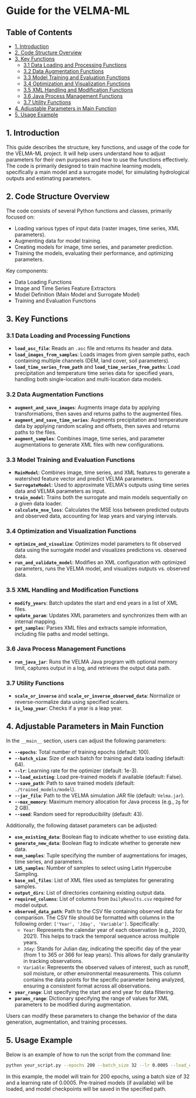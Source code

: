 # Guide for the VELMA-ML

## Table of Contents

- [1. Introduction](#1-introduction)
- [2. Code Structure Overview](#2-code-structure-overview)
- [3. Key Functions](#3-key-functions)
  - [3.1 Data Loading and Processing Functions](#31-data-loading-and-processing-functions)
  - [3.2 Data Augmentation Functions](#32-data-augmentation-functions)
  - [3.3 Model Training and Evaluation Functions](#33-model-training-and-evaluation-functions)
  - [3.4 Optimization and Visualization Functions](#34-optimization-and-visualization-functions)
  - [3.5 XML Handling and Modification Functions](#35-xml-handling-and-modification-functions)
  - [3.6 Java Process Management Functions](#36-java-process-management-functions)
  - [3.7 Utility Functions](#37-utility-functions)
- [4. Adjustable Parameters in Main Function](#4-adjustable-parameters-in-main-function)
- [5. Usage Example](#5-usage-example)

## 1. Introduction

This guide describes the structure, key functions, and usage of the code for the VELMA-ML project. It will help users understand how to adjust parameters for their own purposes and how to use the functions effectively. The code is primarily designed to train machine learning models, specifically a main model and a surrogate model, for simulating hydrological outputs and estimating parameters.

## 2. Code Structure Overview

The code consists of several Python functions and classes, primarily focused on:

- Loading various types of input data (raster images, time series, XML parameters).
- Augmenting data for model training.
- Creating models for image, time series, and parameter prediction.
- Training the models, evaluating their performance, and optimizing parameters.

Key components:

- Data Loading Functions
- Image and Time Series Feature Extractors
- Model Definition (Main Model and Surrogate Model)
- Training and Evaluation Functions

## 3. Key Functions

### 3.1 Data Loading and Processing Functions

- **`load_asc_file`**: Reads an `.asc` file and returns its header and data.
- **`load_images_from_samples`**: Loads images from given sample paths, each containing multiple channels (DEM, land cover, soil parameters).
- **`load_time_series_from_path`** and **`load_time_series_from_paths`**: Load precipitation and temperature time series data for specified years, handling both single-location and multi-location data models.

### 3.2 Data Augmentation Functions

- **`augment_and_save_images`**: Augments image data by applying transformations, then saves and returns paths to the augmented files.
- **`augment_and_save_time_series`**: Augments precipitation and temperature data by applying random scaling and offsets, then saves and returns paths to the files.
- **`augment_samples`**: Combines image, time series, and parameter augmentations to generate XML files with new configurations.

### 3.3 Model Training and Evaluation Functions

- **`MainModel`**: Combines image, time series, and XML features to generate a watershed feature vector and predict VELMA parameters.
- **`SurrogateModel`**: Used to approximate VELMA's outputs using time series data and VELMA parameters as input.
- **`train_model`**: Trains both the surrogate and main models sequentially on a given data loader.
- **`calculate_mse_loss`**: Calculates the MSE loss between predicted outputs and observed data, accounting for leap years and varying intervals.

### 3.4 Optimization and Visualization Functions

- **`optimize_and_visualize`**: Optimizes model parameters to fit observed data using the surrogate model and visualizes predictions vs. observed data.
- **`run_and_validate_model`**: Modifies an XML configuration with optimized parameters, runs the VELMA model, and visualizes outputs vs. observed data.

### 3.5 XML Handling and Modification Functions

- **`modify_years`**: Batch updates the start and end years in a list of XML files.
- **`update_param`**: Updates XML parameters and synchronizes them with an internal mapping.
- **`get_samples`**: Parses XML files and extracts sample information, including file paths and model settings.

### 3.6 Java Process Management Functions

- **`run_java_jar`**: Runs the VELMA Java program with optional memory limit, captures output in a log, and retrieves the output data path.

### 3.7 Utility Functions

- **`scale_or_inverse`** and **`scale_or_inverse_observed_data`**: Normalize or reverse-normalize data using specified scalers.
- **`is_leap_year`**: Checks if a year is a leap year.

## 4. Adjustable Parameters in Main Function

In the `__main__` section, users can adjust the following parameters:

- **`--epochs`**: Total number of training epochs (default: 100).
- **`--batch_size`**: Size of each batch for training and data loading (default: 64).
- **`--lr`**: Learning rate for the optimizer (default: 1e-3).
- **`--load_existing`**: Load pre-trained models if available (default: False).
- **`--save_path`**: Path to save trained models (default: `./trained_models/model`).
- **`--jar_file`**: Path to the VELMA simulation JAR file (default: `Velma.jar`).
- **`--max_memory`**: Maximum memory allocation for Java process (e.g., `2g` for 2 GB).
- **`--seed`**: Random seed for reproducibility (default: 43).

Additionally, the following dataset parameters can be adjusted:

- **`use_existing_data`**: Boolean flag to indicate whether to use existing data.
- **`generate_new_data`**: Boolean flag to indicate whether to generate new data.
- **`num_samples`**: Tuple specifying the number of augmentations for images, time series, and parameters.
- **`LHS_samples`**: Number of samples to select using Latin Hypercube Sampling.
- **`base_xml_files`**: List of XML files used as templates for generating samples.
- **`output_dirs`**: List of directories containing existing output data.
- **`required_columns`**: List of columns from `DailyResults.csv` required for model output.
- **`observed_data_path`**: Path to the CSV file containing observed data for comparison. The CSV file should be formatted with columns in the following order: `['Year', 'Jday', 'Variable']`. Specifically:
  - `Year`: Represents the calendar year of each observation (e.g., 2020, 2021). This helps to track the temporal sequence across multiple years.
  - `Jday`: Stands for Julian day, indicating the specific day of the year (from 1 to 365 or 366 for leap years). This allows for daily granularity in tracking observations.
  - `Variable`: Represents the observed values of interest, such as runoff, soil moisture, or other environmental measurements. This column contains the data points for the specific parameter being analyzed, ensuring a consistent format across all observations.
- **`year_range`**: List specifying the start and end year for data filtering.
- **`params_range`**: Dictionary specifying the range of values for XML parameters to be modified during augmentation.

Users can modify these parameters to change the behavior of the data generation, augmentation, and training processes.

## 5. Usage Example

Below is an example of how to run the script from the command line:

```bash
python your_script.py --epochs 200 --batch_size 32 --lr 0.0005 --load_existing --save_path "./trained_models/model" --jar_file "path/to/Velma.jar" --max_memory "4g"
```

In this example, the model will train for 200 epochs, using a batch size of 32 and a learning rate of 0.0005. Pre-trained models (if available) will be loaded, and model checkpoints will be saved in the specified path.

